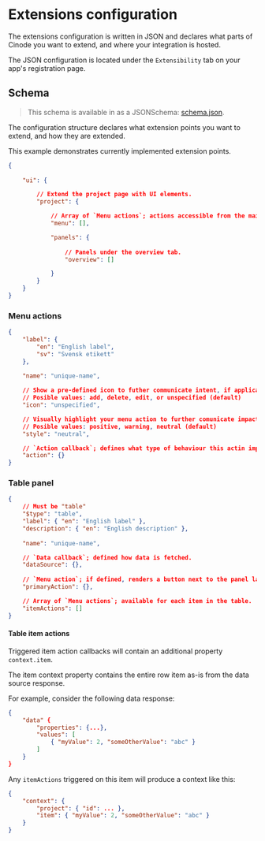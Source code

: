 # Extensions configuration

The extensions configuration is written in JSON and declares what parts of Cinode you want to extend, and where your integration is hosted.

The JSON configuration is located under the `Extensibility` tab on your app's registration page.

## Schema

> This schema is available in as a JSONSchema: [schema.json](schema.json).

The configuration structure declares what extension points you want to extend, and how they are extended.

This example demonstrates currently implemented extension points.

```json
{
    
    "ui": { 

        // Extend the project page with UI elements.
        "project": { 

            // Array of `Menu actions`; actions accessible from the main entity page menu.
            "menu": [], 

            "panels": {
      
                // Panels under the overview tab.
                "overview": []

            }
        }
    }
}
```

### Menu actions

```json
{
    "label": {
        "en": "English label",
        "sv": "Svensk etikett"
    },

    "name": "unique-name",
    
    // Show a pre-defined icon to futher communicate intent, if applicable.
    // Posible values: add, delete, edit, or unspecified (default)
    "icon": "unspecified",

    // Visually highlight your menu action to further comunicate impact, if applicable.
    // Posible values: positive, warning, neutral (default)
    "style": "neutral",

    // `Action callback`; defines what type of behaviour this actin implements, and where to invoke the extension via HTTP.
    "action": {}
}
```

### Table panel 

```json
{
    // Must be "table"
    "$type": "table",
    "label": { "en": "English label" },
    "description": { "en": "English description" },
    
    "name": "unique-name",

    // `Data callback`; defined how data is fetched.
    "dataSource": {},
    
    // `Menu action`; if defined, renders a button next to the panel label.
    "primaryAction": {},

    // Array of `Menu actions`; available for each item in the table.
    "itemActions": []
}
```

#### Table item actions

Triggered item action callbacks will contain an additional property `context.item`.

The item context property contains the entire row item as-is from the data source response.

For example, consider the following data response:

```json
{
    "data" {
        "properties": {...},
        "values": [
            { "myValue": 2, "someOtherValue": "abc" }
        ]
    }
}
```

Any `itemActions` triggered on this item will produce a context like this: 

```json
{
    "context": {
        "project": { "id": ... },
        "item": { "myValue": 2, "someOtherValue": "abc" } 
    }
}
```
